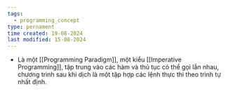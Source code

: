 ```yaml
---
tags:
  - programming_concept
type: pernament
time created: 19-08-2024
last modified: 15-08-2024
---
```

- Là một [[Programming Paradigm]], một kiểu [[Imperative Programming]], tập trung vào các hàm và thủ tục có thể gọi lẫn nhau, chương trình sau khi dịch là một tập hợp các lệnh thực thi theo trình tự nhất định.